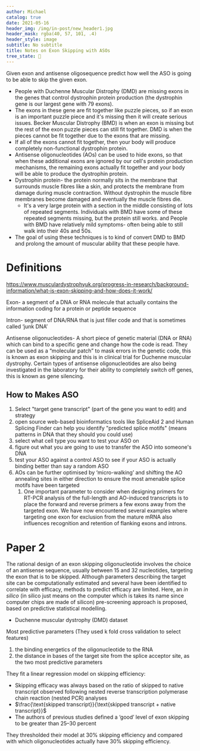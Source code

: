 ```yaml
---
author: Michael
catalog: true
date: 2021-05-16
header_img: /img/in-post/new_header1.jpg
header_mask: rgba(40, 57, 101, .4)
header_style: image
subtitle: No subtitle
title: Notes on Exon Skipping with ASOs
tree_state: 🌱
---
```


Given exon and antisense oligosequence predict how well the ASO is going to be able to skip the given exon.

- People with Duchenne Muscular Distrophy (DMD) are missing exons in the genes that control dystrophin protein production (the dystrophin gene is our largest gene with 79 exons).
- The exons in these gene are fit together like puzzle pieces, so if an exon is an important puzzle piece and it's missing then it will create serious issues. Becker Muscular Distrophy (BMD) is when an exon is missing but the rest of the exon puzzle pieces can still fit together. DMD is when the pieces cannot be fit together due to the exons that are missing.
- If all of the exons cannot fit together, then your body will produce completely non-functional dystrophin protein.
- Antisense oligonucleotides (AOs) can be used to hide exons, so that when these additional exons are ignored by our cell's protein production mechanisms, the remaining exons actually fit together and your body will be able to produce the dystrophin protein.
- Dystrophin protein- the protein normally sits in the membrane that surrounds muscle fibres like a skin, and protects the membrane from damage during muscle contraction. Without dystrophin the muscle fibre membranes become damaged and eventually the muscle fibres die.
  - It's a very large protein with a section in the middle consisting of lots of repeated segments. Individuals with BMD have some of these repeated segments missing, but the protein still works. and People with BMD have relatively mild symptoms- often being able to still walk into their 40s and 50s.
- The goal of using these techniques is to kind of convert DMD to BMD and prolong the amount of muscular ability that these people have.

# Definitions

https://www.musculardystrophyuk.org/progress-in-research/background-information/what-is-exon-skipping-and-how-does-it-work/

Exon- a segment of a DNA or RNA molecule that actually contains the information coding for a protein or peptide sequence

Intron- segment of DNA/RNA that is just filler code and that is sometimes called ‘junk DNA’

Antisense oligonucleotides- A short piece of genetic material (DNA or RNA) which can bind to a specific gene and change how the code is read. They can be used as a “molecular patch” to mask errors in the genetic code, this is known as exon skipping and this is in clinical trial for Duchenne muscular dystrophy. Certain types of antisense oligonucleotides are also being investigated in the laboratory for their ability to completely switch off genes, this is known as gene silencing.



## How to Makes ASO

1. Select "target gene transcript" (part of the gene you want to edit) and strategy
2. open source web-based bioinformatics tools like SpliceAid 2 and Human Splicing Finder can help you identify "predicted splice motifs" (means patterns in DNA that they should you could use)
3. select what cell type you want to test your ASO on
4. figure out what you are going to use to transfer the ASO into someone's DNA
5. test your ASO against a control ASO to see if your ASO is actually binding better than say a random ASO
6. AOs can be further optimised by ‘micro-walking’ and shifting the AO annealing sites in either direction to ensure the most amenable splice motifs have been targeted
   1. One important parameter to consider when designing primers for RT-PCR analysis of the full-length and AO-induced transcripts is to place the forward and reverse primers a few exons away from the targeted exon. We have now encountered several examples where targeting one exon for exclusion from the mature mRNA also influences recognition and retention of flanking exons and introns.

# Paper 2

The rational design of an exon skipping oligonucleotide involves the choice of an antisense sequence, usually between 15 and 32 nucleotides, targeting the exon that is to be skipped. Although parameters describing the target site can be computationally estimated and several have been identified to correlate with efficacy, methods to predict efficacy are limited. Here, an *in silico* (in silico just means on the computer which is takes its name since computer chips are made of silicon) pre-screening approach is proposed, based on predictive statistical modelling.

- Duchenne muscular dystrophy (DMD) dataset

Most predictive parameters (They used k fold cross validation to select features)

1. the binding energetics of the oligonucleotide to the RNA
2. the distance in bases of the target site from the splice acceptor site, as the two most predictive parameters

They fit a linear regression model on skipping efficiency:

- Skipping efficacy was always based on the ratio of skipped to native transcript observed following nested reverse transcription polymerase chain reaction (nested PCR) analyses
- $\frac{\text{skipped transcript}}{\text{skipped transcript + native transcript}}$
- The authors of previous studies defined a ‘good’ level of exon skipping to be greater than 25–30 percent

They thresholded their model at 30% skipping efficiency and compared with which oligonucleotides actually have 30% skipping efficiency.
